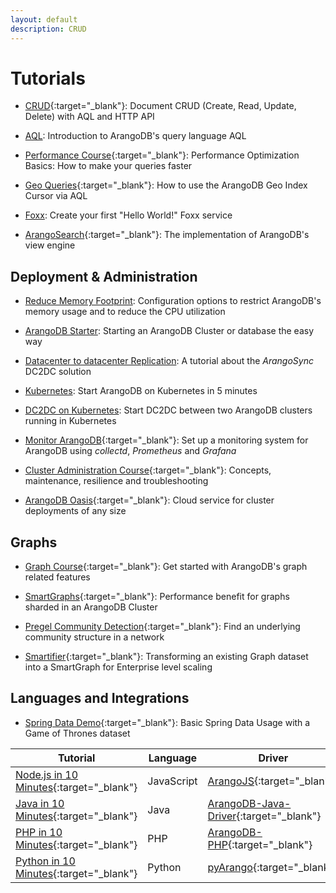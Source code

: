 ```yaml
---
layout: default
description: CRUD
---
```

Tutorials
=========

- [CRUD](https://www.arangodb.com/tutorials/arangodb-crud/){:target="_blank"}:
  Document CRUD (Create, Read, Update, Delete) with AQL and HTTP API

- [AQL](aql/tutorial.html):
  Introduction to ArangoDB's query language AQL

- [Performance Course](https://www.arangodb.com/arangodb-performance-course/){:target="_blank"}:
  Performance Optimization Basics: How to make your queries faster
 
- [Geo Queries](https://www.arangodb.com/using-arangodb-geo-index-cursor-via-aql/){:target="_blank"}:
  How to use the ArangoDB Geo Index Cursor via AQL
  
- [Foxx](foxx-getting-started.html):
  Create your first "Hello World!" Foxx service

- [ArangoSearch](https://www.arangodb.com/learn/search/tutorial/){:target="_blank"}:
  The implementation of ArangoDB's view engine

Deployment & Administration
---------------------------

- [Reduce Memory Footprint](tutorials-reduce-memory-footprint.html):
  Configuration options to restrict ArangoDB's memory usage and to reduce
  the CPU utilization

- [ArangoDB Starter](tutorials-starter.html):
  Starting an ArangoDB Cluster or database the easy way

- [Datacenter to datacenter Replication](tutorials-dc2-dc.html):
  A tutorial about the _ArangoSync_ DC2DC solution

- [Kubernetes](tutorials-kubernetes.html):
  Start ArangoDB on Kubernetes in 5 minutes
  
- [DC2DC on Kubernetes](tutorials-kubernetes-dc2-dc.html):
  Start DC2DC between two ArangoDB clusters running in Kubernetes 
  
- [Monitor ArangoDB](https://www.arangodb.com/tutorials/monitoring-collectd-prometheus-grafana/){:target="_blank"}:
  Set up a monitoring system for ArangoDB using _collectd_, _Prometheus_ and _Grafana_

- [Cluster Administration Course](https://www.arangodb.com/learn/operations/cluster-course/){:target="_blank"}:
  Concepts, maintenance, resilience and troubleshooting

- [ArangoDB Oasis](https://cloud.arangodb.com/home?utm_source=docs&utm_medium=cluster_pages&utm_campaign=docs_traffic){:target="_blank"}:
  Cloud service for cluster deployments of any size

Graphs
------

- [Graph Course](https://www.arangodb.com/arangodb-graph-course/){:target="_blank"}:
  Get started with ArangoDB's graph related features
  
- [SmartGraphs](https://www.arangodb.com/using-smartgraphs-arangodb/){:target="_blank"}:
  Performance benefit for graphs sharded in an ArangoDB Cluster 
  
- [Pregel Community Detection](https://www.arangodb.com/pregel-community-detection/){:target="_blank"}:
  Find an underlying community structure in a network
  
- [Smartifier](https://www.arangodb.com/arangodb-smartifier/){:target="_blank"}:
  Transforming an existing Graph dataset into a SmartGraph for Enterprise level scaling

Languages and Integrations
--------------------------

- [Spring Data Demo](https://www.arangodb.com/tutorials/spring-data/){:target="_blank"}:
  Basic Spring Data Usage with a Game of Thrones dataset

Tutorial | Language | Driver
---------|----------|-------
[Node.js in 10 Minutes](https://www.arangodb.com/tutorials/tutorial-node-js/){:target="_blank"} | JavaScript | [ArangoJS](https://github.com/arangodb/arangojs){:target="_blank"}
[Java in 10 Minutes](https://www.arangodb.com/tutorials/tutorial-sync-java-driver/){:target="_blank"} | Java | [ArangoDB-Java-Driver](https://github.com/arangodb/arangodb-java-driver){:target="_blank"}
[PHP in 10 Minutes](https://www.arangodb.com/tutorials/tutorial-php/){:target="_blank"} | PHP | [ArangoDB-PHP](https://github.com/arangodb/arangodb-php){:target="_blank"}
[Python in 10 Minutes](https://www.arangodb.com/tutorials/tutorial-python/){:target="_blank"} | Python | [pyArango](https://github.com/tariqdaouda/pyArango){:target="_blank"}
